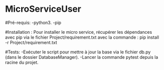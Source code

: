 # MicroServiceUser

#Pré-requis:
-python3.
-pip

#Installation :
Pour installer le micro service, récupérer les dépendances avec pip via le fichier Project/requirement.txt avec la commande : pip install -r Project/requirement.txt

#Tests:
-Exécuter le script pour mettre à jour la base via le fichier db.py (dans le dossier DatabaseManager).
-Lancer la commande pytest depuis la racine du projet.
